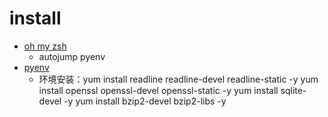 # install

   - [oh my zsh](https://github.com/robbyrussell/oh-my-zsh)
     - autojump pyenv
   - [pyenv](https://github.com/pyenv/pyenv)
     - 环境安装：yum install readline readline-devel readline-static -y
       yum install openssl openssl-devel openssl-static -y
       yum install sqlite-devel -y
       yum install bzip2-devel bzip2-libs -y
